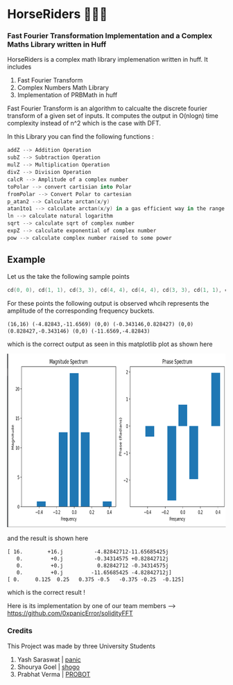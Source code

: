 # HorseRiders 🏇🏇🏇
### Fast Fourier Transformation Implementation and a Complex Maths Library written in Huff

HorseRiders is a complex math library implemenation written in huff. It includes 

1. Fast Fourier Transform
2. Complex Numbers Math Library
3. Implementation of PRBMath in huff

Fast Fourier Transform is an algorithm to calcualte the discrete fourier transform of a given set of inputs. It computes the output in O(nlogn) time complexity instead of n^2 which is the case with DFT.

In this Library you can find the following functions : 

```s
addZ --> Addition Operation
subZ --> Subtraction Operation
mulZ --> Multiplication Operation
divZ --> Division Operation
calcR --> Amplitude of a complex number
toPolar --> convert cartisian into Polar 
fromPolar --> Convert Polar to cartesian
p_atan2 --> Calculate arctan(x/y)
atan1to1 --> calculate arctan(x/y) in a gas efficient way in the range of -1 to 1
ln --> calculate natural logarithm 
sqrt --> calculate sqrt of complex number
expZ --> calculate exponential of complex number
pow --> calculate complex number raised to some power
```

## Example

Let us the take the following sample points

```cpp
cd(0, 0), cd(1, 1), cd(3, 3), cd(4, 4), cd(4, 4), cd(3, 3), cd(1, 1), cd(0, 0)
```

For these points the following output is observed whcih represents the amplitude of the corresponding frequency buckets. 

```
(16,16) (-4.82843,-11.6569) (0,0) (-0.343146,0.828427) (0,0) (0.828427,-0.343146) (0,0) (-11.6569,-4.82843)
```

which is the correct output as seen in this matplotlib plot as shown here 

<img src="assets/asset.png" width="700" height="400"></img>

and the result is shown here 

```
[ 16.        +16.j          -4.82842712-11.65685425j
   0.         +0.j          -0.34314575 +0.82842712j
   0.         +0.j           0.82842712 -0.34314575j
   0.         +0.j         -11.65685425 -4.82842712j]
[ 0.     0.125  0.25   0.375 -0.5   -0.375 -0.25  -0.125]
```

which is the correct result !

Here is its implementation by one of our team members --> https://github.com/0xpanicError/solidityFFT

### Credits

This Project was made by three University Students

1. Yash Saraswat | [panic](https://www.twitter.com/0xpanicError)
2. Shourya Goel | [shogo](https://twitter.com/ShogLoFi)
3. Prabhat Verma | [PROBOT](https://twitter.com/prabhat73082094)